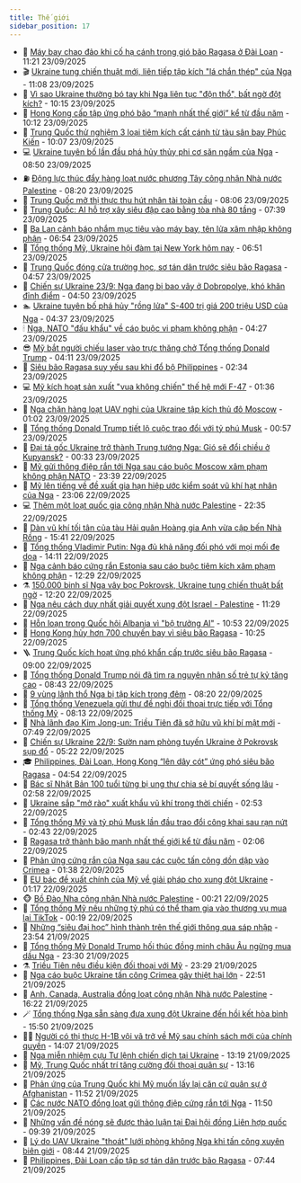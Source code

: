 ```yaml
---
title: Thế giới
sidebar_position: 17
---
```


<!-- dantri-the-gioi:START -->
- 🌋 [Máy bay chao đảo khi cố hạ cánh trong gió bão Ragasa ở Đài Loan](https://dantri.com.vn/the-gioi/may-bay-chao-dao-khi-co-ha-canh-trong-gio-bao-ragasa-o-dai-loan-20250923181709357.htm) - 11:21 23/09/2025
- 🎬 [Ukraine tung chiến thuật mới, liên tiếp tập kích &quot;lá chắn thép&quot; của Nga](https://dantri.com.vn/the-gioi/ukraine-tung-chien-thuat-moi-lien-tiep-tap-kich-la-chan-thep-cua-nga-20250923172301820.htm) - 11:08 23/09/2025
- 🧰 [Vì sao Ukraine thường bó tay khi Nga liên tục &quot;độn thổ&quot;, bất ngờ đột kích?](https://dantri.com.vn/the-gioi/vi-sao-ukraine-thuong-bo-tay-khi-nga-lien-tuc-don-tho-bat-ngo-dot-kich-20250923153139201.htm) - 10:15 23/09/2025
- 🌋 [Hong Kong cấp tập ứng phó bão “mạnh nhất thế giới” kể từ đầu năm](https://dantri.com.vn/the-gioi/hong-kong-cap-tap-ung-pho-bao-manh-nhat-the-gioi-ke-tu-dau-nam-20250923170728795.htm) - 10:12 23/09/2025
- 🗽 [Trung Quốc thử nghiệm 3 loại tiêm kích cất cánh từ tàu sân bay Phúc Kiến](https://dantri.com.vn/the-gioi/trung-quoc-thu-nghiem-3-loai-tiem-kich-cat-canh-tu-tau-san-bay-phuc-kien-20250923163225682.htm) - 10:07 23/09/2025
- 💻 [Ukraine tuyên bố lần đầu phá hủy thủy phi cơ săn ngầm của Nga](https://dantri.com.vn/the-gioi/ukraine-tuyen-bo-lan-dau-pha-huy-thuy-phi-co-san-ngam-cua-nga-20250923154450177.htm) - 08:50 23/09/2025
- ⛽️ [Động lực thúc đẩy hàng loạt nước phương Tây công nhận Nhà nước Palestine](https://dantri.com.vn/the-gioi/dong-luc-thuc-day-hang-loat-nuoc-phuong-tay-cong-nhan-nha-nuoc-palestine-20250923144202782.htm) - 08:20 23/09/2025
- 🤩 [Trung Quốc mở thị thực thu hút nhân tài toàn cầu](https://dantri.com.vn/the-gioi/trung-quoc-mo-thi-thuc-thu-hut-nhan-tai-toan-cau-20250923144237976.htm) - 08:06 23/09/2025
- 🧐 [Trung Quốc: AI hỗ trợ xây siêu đập cao bằng tòa nhà 80 tầng](https://dantri.com.vn/the-gioi/trung-quoc-ai-ho-tro-xay-sieu-dap-cao-bang-toa-nha-80-tang-20250923143423738.htm) - 07:39 23/09/2025
- 🎊 [Ba Lan cảnh báo nhắm mục tiêu vào máy bay, tên lửa xâm nhập không phận](https://dantri.com.vn/the-gioi/ba-lan-canh-bao-nham-muc-tieu-vao-may-bay-ten-lua-xam-nhap-khong-phan-20250923134948090.htm) - 06:54 23/09/2025
- 📝 [Tổng thống Mỹ, Ukraine hội đàm tại New York hôm nay](https://dantri.com.vn/the-gioi/tong-thong-my-ukraine-hoi-dam-tai-new-york-hom-nay-20250923134857420.htm) - 06:51 23/09/2025
- 🤡 [Trung Quốc đóng cửa trường học, sơ tán dân trước siêu bão Ragasa](https://dantri.com.vn/the-gioi/trung-quoc-dong-cua-truong-hoc-so-tan-dan-truoc-sieu-bao-ragasa-20250923114628857.htm) - 04:57 23/09/2025
- 🥷 [Chiến sự Ukraine 23/9: Nga đang bị bao vây ở Dobropolye, khó khăn đỉnh điểm](https://dantri.com.vn/the-gioi/chien-su-ukraine-239-nga-dang-bi-bao-vay-o-dobropolye-kho-khan-dinh-diem-20250923113125639.htm) - 04:50 23/09/2025
- 🏊 [Ukraine tuyên bố phá hủy &quot;rồng lửa&quot; S-400 trị giá 200 triệu USD của Nga](https://dantri.com.vn/the-gioi/ukraine-tuyen-bo-pha-huy-rong-lua-s-400-tri-gia-200-trieu-usd-cua-nga-20250923112543138.htm) - 04:37 23/09/2025
- 🕯 [Nga, NATO &quot;đấu khẩu&quot; về cáo buộc vi phạm không phận](https://dantri.com.vn/the-gioi/nga-nato-dau-khau-ve-cao-buoc-vi-pham-khong-phan-20250923111315308.htm) - 04:27 23/09/2025
- 😎 [Mỹ bắt người chiếu laser vào trực thăng chở Tổng thống Donald Trump](https://dantri.com.vn/the-gioi/my-bat-nguoi-chieu-laser-vao-truc-thang-cho-tong-thong-donald-trump-20250923110614947.htm) - 04:11 23/09/2025
- 🌈 [Siêu bão Ragasa suy yếu sau khi đổ bộ Philippines](https://dantri.com.vn/the-gioi/sieu-bao-ragasa-suy-yeu-sau-khi-do-bo-philippines-20250923093244871.htm) - 02:34 23/09/2025
- 💻 [Mỹ kích hoạt sản xuất &quot;vua không chiến&quot; thế hệ mới F-47](https://dantri.com.vn/the-gioi/my-kich-hoat-san-xuat-vua-khong-chien-the-he-moi-f-47-20250923081945560.htm) - 01:36 23/09/2025
- 🤖 [Nga chặn hàng loạt UAV nghi của Ukraine tập kích thủ đô Moscow](https://dantri.com.vn/the-gioi/nga-chan-hang-loat-uav-nghi-cua-ukraine-tap-kich-thu-do-moscow-20250923075432641.htm) - 01:02 23/09/2025
- 🦏 [Tổng thống Donald Trump tiết lộ cuộc trao đổi với tỷ phú Musk](https://dantri.com.vn/the-gioi/tong-thong-donald-trump-tiet-lo-cuoc-trao-doi-voi-ty-phu-musk-20250923075420470.htm) - 00:57 23/09/2025
- 🌁 [Đại tá gốc Ukraine trở thành Trung tướng Nga: Gió sẽ đổi chiều ở Kupyansk?](https://dantri.com.vn/the-gioi/dai-ta-goc-ukraine-tro-thanh-trung-tuong-nga-gio-se-doi-chieu-o-kupyansk-20250922152409247.htm) - 00:33 23/09/2025
- 🐘 [Mỹ gửi thông điệp rắn tới Nga sau cáo buộc Moscow xâm phạm không phận NATO](https://dantri.com.vn/the-gioi/my-gui-thong-diep-ran-toi-nga-sau-cao-buoc-moscow-xam-pham-khong-phan-nato-20250923063041832.htm) - 23:39 22/09/2025
- 🥷 [Mỹ lên tiếng về đề xuất gia hạn hiệp ước kiểm soát vũ khí hạt nhân của Nga](https://dantri.com.vn/the-gioi/my-len-tieng-ve-de-xuat-gia-han-hiep-uoc-kiem-soat-vu-khi-hat-nhan-cua-nga-20250923060216907.htm) - 23:06 22/09/2025
- 💻 [Thêm một loạt quốc gia công nhận Nhà nước Palestine](https://dantri.com.vn/the-gioi/them-mot-loat-quoc-gia-cong-nhan-nha-nuoc-palestine-20250923052445738.htm) - 22:35 22/09/2025
- 🎡 [Dàn vũ khí tối tân của tàu Hải quân Hoàng gia Anh vừa cập bến Nhà Rồng](https://dantri.com.vn/the-gioi/dan-vu-khi-toi-tan-cua-tau-hai-quan-hoang-gia-anh-vua-cap-ben-nha-rong-20250922194741975.htm) - 15:41 22/09/2025
- 🧰 [Tổng thống Vladimir Putin: Nga đủ khả năng đối phó với mọi mối đe dọa](https://dantri.com.vn/the-gioi/tong-thong-vladimir-putin-nga-du-kha-nang-doi-pho-voi-moi-moi-de-doa-20250922201439898.htm) - 14:11 22/09/2025
- 🥸 [Nga cảnh báo cứng rắn Estonia sau cáo buộc tiêm kích xâm phạm không phận](https://dantri.com.vn/the-gioi/nga-canh-bao-cung-ran-estonia-sau-cao-buoc-tiem-kich-xam-pham-khong-phan-20250922190107982.htm) - 12:29 22/09/2025
- ⚗️ [150.000 binh sĩ Nga vây bọc Pokrovsk, Ukraine tung chiến thuật bất ngờ](https://dantri.com.vn/the-gioi/150000-binh-si-nga-vay-boc-pokrovsk-ukraine-tung-chien-thuat-bat-ngo-20250922181225171.htm) - 12:20 22/09/2025
- 🌮 [Nga nêu cách duy nhất giải quyết xung đột Israel - Palestine](https://dantri.com.vn/the-gioi/nga-neu-cach-duy-nhat-giai-quyet-xung-dot-israel-palestine-20250922173343838.htm) - 11:29 22/09/2025
- 🎃 [Hỗn loạn trong Quốc hội Albania vì &quot;bộ trưởng AI&quot;](https://dantri.com.vn/the-gioi/hon-loan-trong-quoc-hoi-albania-vi-bo-truong-ai-20250922173947313.htm) - 10:53 22/09/2025
- 💫 [Hong Kong hủy hơn 700 chuyến bay vì siêu bão Ragasa](https://dantri.com.vn/the-gioi/hong-kong-huy-hon-700-chuyen-bay-vi-sieu-bao-ragasa-20250922165239765.htm) - 10:25 22/09/2025
- 🪜 [Trung Quốc kích hoạt ứng phó khẩn cấp trước siêu bão Ragasa](https://dantri.com.vn/the-gioi/trung-quoc-kich-hoat-ung-pho-khan-cap-truoc-sieu-bao-ragasa-20250922155705361.htm) - 09:00 22/09/2025
- 🌋 [Tổng thống Donald Trump nói đã tìm ra nguyên nhân số trẻ tự kỷ tăng cao](https://dantri.com.vn/the-gioi/tong-thong-donald-trump-noi-da-tim-ra-nguyen-nhan-so-tre-tu-ky-tang-cao-20250922145844086.htm) - 08:43 22/09/2025
- 🦏 [9 vùng lãnh thổ Nga bị tập kích trong đêm](https://dantri.com.vn/the-gioi/9-vung-lanh-tho-nga-bi-tap-kich-trong-dem-20250922150514421.htm) - 08:20 22/09/2025
- 👀 [Tổng thống Venezuela gửi thư đề nghị đối thoại trực tiếp với Tổng thống Mỹ](https://dantri.com.vn/the-gioi/tong-thong-venezuela-gui-thu-de-nghi-doi-thoai-truc-tiep-voi-tong-thong-my-20250922145956884.htm) - 08:13 22/09/2025
- 🧰 [Nhà lãnh đạo Kim Jong-un: Triều Tiên đã sở hữu vũ khí bí mật mới](https://dantri.com.vn/the-gioi/nha-lanh-dao-kim-jong-un-trieu-tien-da-so-huu-vu-khi-bi-mat-moi-20250922144223883.htm) - 07:49 22/09/2025
- 🚀 [Chiến sự Ukraine 22/9: Sườn nam phòng tuyến Ukraine ở Pokrovsk sụp đổ](https://dantri.com.vn/the-gioi/chien-su-ukraine-229-suon-nam-phong-tuyen-ukraine-o-pokrovsk-sup-do-20250922121707538.htm) - 05:22 22/09/2025
- 🎓 [Philippines, Đài Loan, Hong Kong “lên dây cót” ứng phó siêu bão Ragasa](https://dantri.com.vn/the-gioi/philippines-dai-loan-hong-kong-len-day-cot-ung-pho-sieu-bao-ragasa-20250922110647515.htm) - 04:54 22/09/2025
- 🥸 [Bác sĩ Nhật Bản 100 tuổi từng bị ung thư chia sẻ bí quyết sống lâu](https://dantri.com.vn/the-gioi/bac-si-nhat-ban-100-tuoi-tung-bi-ung-thu-chia-se-bi-quyet-song-lau-20250922090949910.htm) - 02:58 22/09/2025
- 🦅 [Ukraine sắp &quot;mở rào&quot; xuất khẩu vũ khí trong thời chiến](https://dantri.com.vn/the-gioi/ukraine-sap-mo-rao-xuat-khau-vu-khi-trong-thoi-chien-20250922084132187.htm) - 02:53 22/09/2025
- 🤭 [Tổng thống Mỹ và tỷ phú Musk lần đầu trao đổi công khai sau rạn nứt](https://dantri.com.vn/the-gioi/tong-thong-my-va-ty-phu-musk-lan-dau-trao-doi-cong-khai-sau-ran-nut-20250922085557292.htm) - 02:43 22/09/2025
- 🤖 [Ragasa trở thành bão mạnh nhất thế giới kể từ đầu năm](https://dantri.com.vn/the-gioi/ragasa-tro-thanh-bao-manh-nhat-the-gioi-ke-tu-dau-nam-20250922084632597.htm) - 02:06 22/09/2025
- 🐲 [Phản ứng cứng rắn của Nga sau các cuộc tấn công dồn dập vào Crimea](https://dantri.com.vn/the-gioi/phan-ung-cung-ran-cua-nga-sau-cac-cuoc-tan-cong-don-dap-vao-crimea-20250922074414113.htm) - 01:38 22/09/2025
- 🫣 [EU bác đề xuất chính của Mỹ về giải pháp cho xung đột Ukraine](https://dantri.com.vn/the-gioi/eu-bac-de-xuat-chinh-cua-my-ve-giai-phap-cho-xung-dot-ukraine-20250922071635204.htm) - 01:17 22/09/2025
- 🐵 [Bồ Đào Nha công nhận Nhà nước Palestine](https://dantri.com.vn/the-gioi/bo-dao-nha-cong-nhan-nha-nuoc-palestine-20250922071741364.htm) - 00:21 22/09/2025
- 🫶 [Tổng thống Mỹ nêu những tỷ phú có thể tham gia vào thương vụ mua lại TikTok](https://dantri.com.vn/the-gioi/tong-thong-my-neu-nhung-ty-phu-co-the-tham-gia-vao-thuong-vu-mua-lai-tiktok-20250922071408793.htm) - 00:19 22/09/2025
- 💃 [Những “siêu đại học” hình thành trên thế giới thông qua sáp nhập](https://dantri.com.vn/the-gioi/nhung-sieu-dai-hoc-hinh-thanh-tren-the-gioi-thong-qua-sap-nhap-20250920092442290.htm) - 23:54 21/09/2025
- 💫 [Tổng thống Mỹ Donald Trump hối thúc đồng minh châu Âu ngừng mua dầu Nga](https://dantri.com.vn/the-gioi/tong-thong-my-donald-trump-hoi-thuc-dong-minh-chau-au-ngung-mua-dau-nga-20250922061806638.htm) - 23:30 21/09/2025
- ⚗️ [Triều Tiên nêu điều kiện đối thoại với Mỹ](https://dantri.com.vn/the-gioi/trieu-tien-neu-dieu-kien-doi-thoai-voi-my-20250922060343392.htm) - 23:29 21/09/2025
- 🥷 [Nga cáo buộc Ukraine tấn công Crimea gây thiệt hại lớn](https://dantri.com.vn/the-gioi/nga-cao-buoc-ukraine-tan-cong-crimea-gay-thiet-hai-lon-20250922054954939.htm) - 22:51 21/09/2025
- 🥸 [Anh, Canada, Australia đồng loạt công nhận Nhà nước Palestine](https://dantri.com.vn/the-gioi/anh-canada-australia-dong-loat-cong-nhan-nha-nuoc-palestine-20250921231919504.htm) - 16:22 21/09/2025
- 🪄 [Tổng thống Nga sẵn sàng đưa xung đột Ukraine đến hồi kết hòa bình](https://dantri.com.vn/the-gioi/tong-thong-nga-san-sang-dua-xung-dot-ukraine-den-hoi-ket-hoa-binh-20250921223256914.htm) - 15:50 21/09/2025
- 🧑‍💻 [Người có thị thực H-1B vội vã trở về Mỹ sau chính sách mới của chính quyền](https://dantri.com.vn/the-gioi/nguoi-co-thi-thuc-h-1b-voi-va-tro-ve-my-sau-chinh-sach-moi-cua-chinh-quyen-20250921174544196.htm) - 14:07 21/09/2025
- 🤭 [Nga miễn nhiệm cựu Tư lệnh chiến dịch tại Ukraine](https://dantri.com.vn/the-gioi/nga-mien-nhiem-cuu-tu-lenh-chien-dich-tai-ukraine-20250921181246528.htm) - 13:19 21/09/2025
- 🗽 [Mỹ, Trung Quốc nhất trí tăng cường đối thoại quân sự](https://dantri.com.vn/the-gioi/my-trung-quoc-nhat-tri-tang-cuong-doi-thoai-quan-su-20250921193345220.htm) - 13:16 21/09/2025
- 🤖 [Phản ứng của Trung Quốc khi Mỹ muốn lấy lại căn cứ quân sự ở Afghanistan](https://dantri.com.vn/the-gioi/phan-ung-cua-trung-quoc-khi-my-muon-lay-lai-can-cu-quan-su-o-afghanistan-20250921160929798.htm) - 11:52 21/09/2025
- 🌈 [Các nước NATO đồng loạt gửi thông điệp cứng rắn tới Nga](https://dantri.com.vn/the-gioi/cac-nuoc-nato-dong-loat-gui-thong-diep-cung-ran-toi-nga-20250921173402793.htm) - 11:50 21/09/2025
- 🤩 [Những vấn đề nóng sẽ được thảo luận tại Đại hội đồng Liên hợp quốc](https://dantri.com.vn/the-gioi/nhung-van-de-nong-se-duoc-thao-luan-tai-dai-hoi-dong-lien-hop-quoc-20250918092810867.htm) - 09:39 21/09/2025
- 🤗 [Lý do UAV Ukraine &quot;thoát&quot; lưới phòng không Nga khi tấn công xuyên biên giới](https://dantri.com.vn/the-gioi/ly-do-uav-ukraine-thoat-luoi-phong-khong-nga-khi-tan-cong-xuyen-bien-gioi-20250921153600867.htm) - 08:44 21/09/2025
- 🙉 [Philippines, Đài Loan cấp tập sơ tán dân trước bão Ragasa](https://dantri.com.vn/the-gioi/philippines-dai-loan-cap-tap-so-tan-dan-truoc-bao-ragasa-20250921143707665.htm) - 07:44 21/09/2025<!-- dantri-the-gioi:END -->
